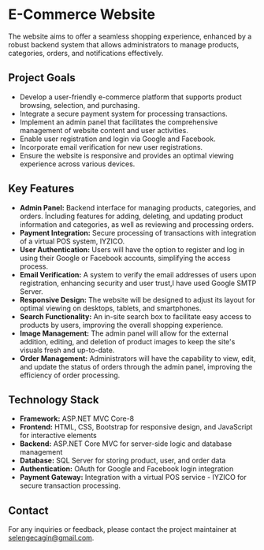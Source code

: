 # E-Commerce Website

The website aims to offer a seamless shopping experience, enhanced by a robust backend system that allows administrators to manage products, categories, orders, and notifications effectively.

## Project Goals
- Develop a user-friendly e-commerce platform that supports product browsing, selection, and purchasing.
- Integrate a secure payment system for processing transactions.
- Implement an admin panel that facilitates the comprehensive management of website content and user activities.
- Enable user registration and login via Google and Facebook.
- Incorporate email verification for new user registrations.
- Ensure the website is responsive and provides an optimal viewing experience across various devices.

## Key Features
- **Admin Panel:** Backend interface for managing products, categories, and orders. İncluding features for adding, deleting, and updating product information and categories, as well as reviewing and processing orders.
- **Payment Integration:** Secure processing of transactions with integration of a virtual POS system, IYZICO.
- **User Authentication:** Users will have the option to register and log in using their Google or Facebook accounts, simplifying the access process.
- **Email Verification:** A system to verify the email addresses of users upon registration, enhancing security and user trust,I have used Google SMTP Server.
- **Responsive Design:** The website will be designed to adjust its layout for optimal viewing on desktops, tablets, and smartphones.
- **Search Functionality:** An in-site search box to facilitate easy access to products by users, improving the overall shopping experience.
- **Image Management:** The admin panel will allow for the external addition, editing, and deletion of product images to keep the site's visuals fresh and up-to-date.
- **Order Management:** Administrators will have the capability to view, edit, and update the status of orders through the admin panel, improving the efficiency of order processing.

## Technology Stack
- **Framework:** ASP.NET MVC Core-8
- **Frontend:** HTML, CSS, Bootstrap for responsive design, and JavaScript for interactive elements
- **Backend:** ASP.NET Core MVC for server-side logic and database management
- **Database:** SQL Server for storing product, user, and order data
- **Authentication:** OAuth for Google and Facebook login integration
- **Payment Gateway:** Integration with a virtual POS service - IYZICO for secure transaction processing.

## Contact
For any inquiries or feedback, please contact the project maintainer at selengecagin@gmail.com.

